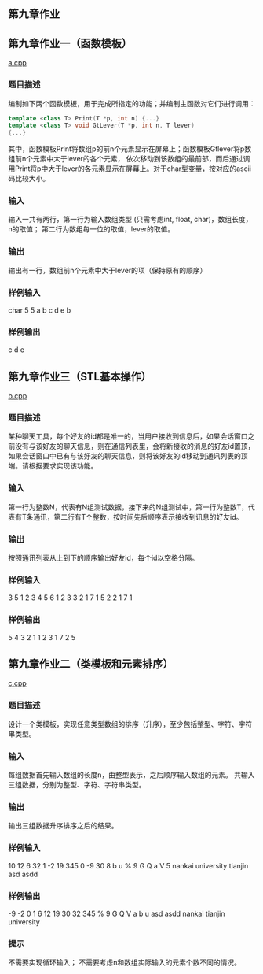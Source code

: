 ## 第九章作业

## 第九章作业一（函数模板）
[a.cpp](./a.cpp)

### 题目描述
编制如下两个函数模板，用于完成所指定的功能；并编制主函数对它们进行调用：
``` c++
template <class T> Print(T *p, int n) {...}  
template <class T> void GtLever(T *p, int n, T lever)
{...}
```
其中，函数模板Print将数组p的前n个元素显示在屏幕上；函数模板Gtlever将p数组前n个元素中大于lever的各个元素， 依次移动到该数组的最前部，而后通过调用Print将p中大于lever的各元素显示在屏幕上。对于char型变量，按对应的ascii码比较大小。

### 输入
输入一共有两行，第一行为输入数组类型 (只需考虑int, float, char)，数组长度，n的取值；
第二行为数组每一位的取值，lever的取值。

### 输出
输出有一行，数组前n个元素中大于lever的项（保持原有的顺序）

### 样例输入
char 5 5
a b c d e b

### 样例输出
c d e


## 第九章作业三（STL基本操作）

[b.cpp](./b.cpp)

### 题目描述
某种聊天工具，每个好友的id都是唯一的，当用户接收到信息后，如果会话窗口之前没有与该好友的聊天信息，则在通信列表里，会将新接收的消息的好友id置顶，如果会话窗口中已有与该好友的聊天信息，则将该好友的id移动到通讯列表的顶端。请根据要求实现该功能。

### 输入
第一行为整数N，代表有N组测试数据，接下来的N组测试中，第一行为整数T，代表有T条通讯，第二行有T个整数，按时间先后顺序表示接收到讯息的好友id。

### 输出
按照通讯列表从上到下的顺序输出好友id，每个id以空格分隔。

### 样例输入
3
5
1 2 3 4 5
6
1 2 3 3 2 1
7
1 5 2 2 1 7 1

### 样例输出
5 4 3 2 1
1 2 3
1 7 2 5

## 第九章作业二（类模板和元素排序）

[c.cpp](./c.cpp)

### 题目描述
设计一个类模板，实现任意类型数组的排序（升序），至少包括整型、字符、字符串类型。

### 输入
每组数据首先输入数组的长度n，由整型表示，之后顺序输入数组的元素。
共输入三组数据，分别为整型、字符、字符串类型。

### 输出
输出三组数据升序排序之后的结果。

### 样例输入
10
12 6 32 1 -2 19 345 0 -9 30
8
b u % 9 G Q a V
5
nankai university tianjin asd asdd

### 样例输出
-9 -2 0 1 6 12 19 30 32 345
% 9 G Q V a b u
asd asdd nankai tianjin university

### 提示
不需要实现循环输入；
不需要考虑n和数组实际输入的元素个数不同的情况。